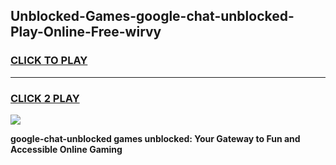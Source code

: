
## Unblocked-Games-google-chat-unblocked-Play-Online-Free-wirvy
<h3>
<a href="https://premium76.site?title=google-chat-unblocked&ref=26A">CLICK TO PLAY</a></h3>
<hr>

<h3>
<a href="https://premium76.site?title=google-chat-unblocked&ref=26A">CLICK 2 PLAY</a>
  
</h3>

<a href="https://premium76.site?title=google-chat-unblocked&ref=26A"><img src="https://clearcache.store/games.png"></a>


**google-chat-unblocked games unblocked: Your Gateway to Fun and Accessible Online Gaming**
